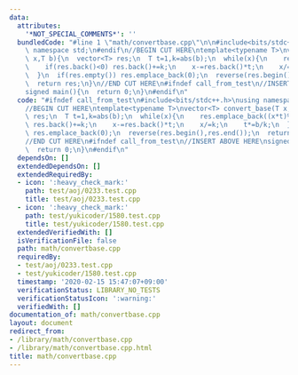 ```yaml
---
data:
  attributes:
    '*NOT_SPECIAL_COMMENTS*': ''
  bundledCode: "#line 1 \"math/convertbase.cpp\"\n\n#include<bits/stdc++.h>\nusing\
    \ namespace std;\n#endif\n//BEGIN CUT HERE\ntemplate<typename T>\nvector<T> convert_base(T\
    \ x,T b){\n  vector<T> res;\n  T t=1,k=abs(b);\n  while(x){\n    res.emplace_back((x*t)%k);\n\
    \    if(res.back()<0) res.back()+=k;\n    x-=res.back()*t;\n    x/=k;\n    t*=b/k;\n\
    \  }\n  if(res.empty()) res.emplace_back(0);\n  reverse(res.begin(),res.end());\n\
    \  return res;\n}\n//END CUT HERE\n#ifndef call_from_test\n//INSERT ABOVE HERE\n\
    signed main(){\n  return 0;\n}\n#endif\n"
  code: "#ifndef call_from_test\n#include<bits/stdc++.h>\nusing namespace std;\n#endif\n\
    //BEGIN CUT HERE\ntemplate<typename T>\nvector<T> convert_base(T x,T b){\n  vector<T>\
    \ res;\n  T t=1,k=abs(b);\n  while(x){\n    res.emplace_back((x*t)%k);\n    if(res.back()<0)\
    \ res.back()+=k;\n    x-=res.back()*t;\n    x/=k;\n    t*=b/k;\n  }\n  if(res.empty())\
    \ res.emplace_back(0);\n  reverse(res.begin(),res.end());\n  return res;\n}\n\
    //END CUT HERE\n#ifndef call_from_test\n//INSERT ABOVE HERE\nsigned main(){\n\
    \  return 0;\n}\n#endif\n"
  dependsOn: []
  extendedDependsOn: []
  extendedRequiredBy:
  - icon: ':heavy_check_mark:'
    path: test/aoj/0233.test.cpp
    title: test/aoj/0233.test.cpp
  - icon: ':heavy_check_mark:'
    path: test/yukicoder/1580.test.cpp
    title: test/yukicoder/1580.test.cpp
  extendedVerifiedWith: []
  isVerificationFile: false
  path: math/convertbase.cpp
  requiredBy:
  - test/aoj/0233.test.cpp
  - test/yukicoder/1580.test.cpp
  timestamp: '2020-02-15 15:47:07+09:00'
  verificationStatus: LIBRARY_NO_TESTS
  verificationStatusIcon: ':warning:'
  verifiedWith: []
documentation_of: math/convertbase.cpp
layout: document
redirect_from:
- /library/math/convertbase.cpp
- /library/math/convertbase.cpp.html
title: math/convertbase.cpp
---
```

